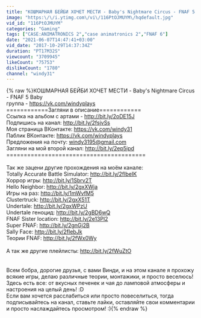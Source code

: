 ```yaml
---
title: "КОШМАРНАЯ БЕЙБИ ХОЧЕТ МЕСТИ - Baby's Nightmare Circus - FNAF 5 Baby"
image: "https:\/\/i.ytimg.com\/vi\/116PtOJMUYM\/hqdefault.jpg"
vid_id: "116PtOJMUYM"
categories: "Gaming"
tags: ["CASE:ANIMATRONICS 2","case animatronics 2","FNAF 6"]
date: "2021-06-07T14:47:41+03:00"
vid_date: "2017-10-29T14:37:34Z"
duration: "PT17M32S"
viewcount: "3709945"
likeCount: "75753"
dislikeCount: "1780"
channel: "windy31"
---
```

{% raw %}КОШМАРНАЯ БЕЙБИ ХОЧЕТ МЕСТИ - Baby's Nightmare Circus - FNAF 5 Baby<br />группа - <a rel="nofollow" target="blank" href="https://vk.com/windyplays">https://vk.com/windyplays</a><br />============Загляни в описание============ <br />Ссылка на альбом с артами - <a rel="nofollow" target="blank" href="http://bit.ly/2oDE15J">http://bit.ly/2oDE15J</a><br />Подпишись на канал: <a rel="nofollow" target="blank" href="http://bit.ly/2fsjvSs">http://bit.ly/2fsjvSs</a> <br />Моя страница ВКонтакте: <a rel="nofollow" target="blank" href="https://vk.com/windy31">https://vk.com/windy31</a> <br />Паблик ВКонтакте: <a rel="nofollow" target="blank" href="https://vk.com/windyplays">https://vk.com/windyplays</a> <br />Предложения на почту: windy3195@gmail.com <br />Загляни на мой второй канал: <a rel="nofollow" target="blank" href="http://bit.ly/2ep5ipd">http://bit.ly/2ep5ipd</a> <br />======================================== <br /><br />Так же зацени другие прохождения на моём канале: <br />Totally Accurate Battle Simulator: <a rel="nofollow" target="blank" href="http://bit.ly/2fIbeIK">http://bit.ly/2fIbeIK</a> <br />Хоррор игры: <a rel="nofollow" target="blank" href="http://bit.ly/1Sbrv2T">http://bit.ly/1Sbrv2T</a> <br />Hello Neighbor: <a rel="nofollow" target="blank" href="http://bit.ly/2gxXWja">http://bit.ly/2gxXWja</a> <br />Игры на раз: <a rel="nofollow" target="blank" href="http://bit.ly/1mWvfM5">http://bit.ly/1mWvfM5</a> <br />Clustertruck: <a rel="nofollow" target="blank" href="http://bit.ly/2gxX51T">http://bit.ly/2gxX51T</a> <br />Undertale: <a rel="nofollow" target="blank" href="http://bit.ly/2gxWPzU">http://bit.ly/2gxWPzU</a> <br />Undertale геноцид: <a rel="nofollow" target="blank" href="http://bit.ly/2gBD6wQ">http://bit.ly/2gBD6wQ</a> <br />FNAF Sister location: <a rel="nofollow" target="blank" href="http://bit.ly/2e13Pl2">http://bit.ly/2e13Pl2</a> <br />Super FNAF: <a rel="nofollow" target="blank" href="http://bit.ly/2gnGj2B">http://bit.ly/2gnGj2B</a> <br />Sally Face: <a rel="nofollow" target="blank" href="http://bit.ly/2fIebJk">http://bit.ly/2fIebJk</a> <br />Теории FNAF: <a rel="nofollow" target="blank" href="http://bit.ly/2fWx0Wy">http://bit.ly/2fWx0Wy</a> <br /><br />А так же другие плейлисты: <a rel="nofollow" target="blank" href="http://bit.ly/2fWuZtO">http://bit.ly/2fWuZtO</a> <br /><br /><br />Всем бобра, дорогие друзья, с вами Винди, и на этом канале я прохожу всякие игры, делаю различные теории, монтажики, и просто веселюсь! Здесь есть все: от вкусных печенек и чая до ламповой атмосферы и настроения на целый день! :D <br />Если вам хочется расслабиться или просто повеселиться, тогда подписывайтесь на канал, ставьте лайки, оставляйте свои комментарии и просто наслаждайтесь просмотром! :){% endraw %}
